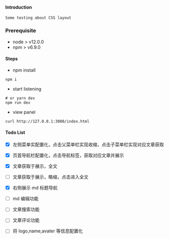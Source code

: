 #### Introduction

    Some testing about CSS layout

### Prerequisite

- node > v12.0.0
- npm > v6.9.0

#### Steps

- npm install

```
npm i
```

- start listening

```
# or yarn dev
npm run dev
```

- view panel

```
curl http://127.0.0.1:3000/index.html
```

#### Todo List

- [x] 左侧菜单实配置化，点击父菜单栏实现收缩，点击子菜单栏实现对应文章获取

- [x] 页首导航栏配置化，点击导航标签，获取对应文章并展示

- [x] 文章获取于展示，全文

- [ ] 文章获取于展示，略缩，点击进入全文

- [x] 右侧展示 md 标题导航

- [ ] md 编辑功能

- [ ] 文章搜索功能

- [ ] 文章评论功能

- [ ] 将 logo,name,avater 等信息配置化
